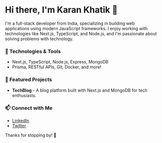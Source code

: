 # Hi there, I'm Karan Khatik 👋

I'm a full-stack developer from India, specializing in building web applications using modern JavaScript frameworks. I enjoy working with technologies like Next.js, TypeScript, and Node.js, and I'm passionate about solving problems with technology.

### 🔧 Technologies & Tools
- Next.js, TypeScript, Node.js, Express, MongoDB
- Prisma, RESTful APIs, Git, Docker, and more!

### 🚀 Featured Projects
- **TechBlog** - A blog platform built with Next.js and MongoDB for tech enthusiasts.

### 📫 Connect with Me
- [LinkedIn](https://www.linkedin.com/in/karan-khatik)
- [Twitter](https://x.com/ikarankhatik)

Thanks for stopping by! 🙂
